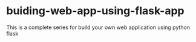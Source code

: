 # buiding-web-app-using-flask-app
This is a complete series for build your own  web application using python flask
